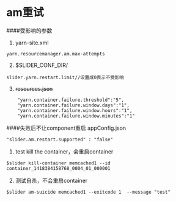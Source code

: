 # am重试

####受影响的参数
1. yarn-site.xml
```
yarn.resourcemanager.am.max-attempts
```
2. $SLIDER_CONF_DIR/
```
slider.yarn.restart.limit//设置成0表示不受影响
```
3. ~~resources.json~~
```
    "yarn.container.failure.threshold":"5",
    "yarn.container.failure.window.days":"1",
    "yarn.container.failure.window.hours":"1",
    "yarn.container.failure.window.minutes":"1"
```

####失败后不让component重启
appConfig.json  

```
"slider.am.restart.supported" : "false"
```
1. test kill the container，会重启container  
```
$slider kill-container memcached1 --id container_1418384158768_0004_01_000001
```
2. 测试自杀，不会重启container
```
$slider am-suicide memcached1 --exitcode 1  --message "test"
```

